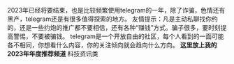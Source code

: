 2023年已经将要结束，也是比较频繁使用telegram的一年，除了诈骗，色情还有黑产，telegram还是有很多值得探索的地方。
友情提示：凡是主动私聊找你约的，还是一些约炮的推广都不要相信，还有各种“赚钱”方式。骗子很多，要时刻提高警惕，不要被骗钱。
telegram是一个开放自由的社区，每个人看到的一面可能各不相同，你想看什么内容，你的关注倾向就会趋向什么方向。
**这里放上我的2023年年度推荐频道**
科技资讯类 
